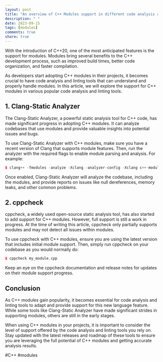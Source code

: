 ```yaml
---
layout: post
title: "An overview of C++ Modules support in different code analysis and linting tools"
description: " "
date: 2023-09-15
tags: [modules]
comments: true
share: true
---
```


With the introduction of C++20, one of the most anticipated features is the support for modules. Modules bring several benefits to the C++ development process, such as improved build times, better code organization, and faster compilation.

As developers start adopting C++ modules in their projects, it becomes crucial to have code analysis and linting tools that can understand and properly handle modules. In this article, we will explore the support for C++ modules in various popular code analysis and linting tools.

## 1. Clang-Static Analyzer

The Clang-Static Analyzer, a powerful static analysis tool for C++ code, has made significant progress in adopting C++ modules. It can analyze codebases that use modules and provide valuable insights into potential issues and bugs.

To use Clang-Static Analyzer with C++ modules, make sure you have a recent version of Clang that supports module features. Then, run the analyzer with the required flags to enable module parsing and analysis. For example:

```cpp
$ clang++ -fmodules -analyze -Xclang -analyzer-config -Xclang c++-modules.enabled=true my_module.cpp
```

Once enabled, Clang-Static Analyzer will analyze the codebase, including the modules, and provide reports on issues like null dereferences, memory leaks, and other common problems.

## 2. cppcheck

cppcheck, a widely used open-source static analysis tool, has also started to add support for C++ modules. However, full support is still a work in progress. At the time of writing this article, cppcheck only partially supports modules and may not detect all issues within modules.

To use cppcheck with C++ modules, ensure you are using the latest version that includes initial module support. Then, simply run cppcheck on your codebase as you would normally do:

```cpp
$ cppcheck my_module.cpp
```

Keep an eye on the cppcheck documentation and release notes for updates on their module support progress.

## Conclusion

As C++ modules gain popularity, it becomes essential for code analysis and linting tools to adapt and provide support for this new language feature. While some tools like Clang-Static Analyzer have made significant strides in supporting modules, others are still in the early stages.

When using C++ modules in your projects, it is important to consider the level of support offered by the code analysis and linting tools you rely on. Stay updated with the latest releases and roadmap of these tools to ensure you are leveraging the full potential of C++ modules and getting accurate analysis results.

#C++ #modules